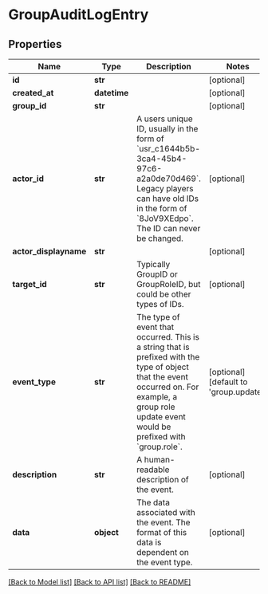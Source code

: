 # GroupAuditLogEntry


## Properties
Name | Type | Description | Notes
------------ | ------------- | ------------- | -------------
**id** | **str** |  | [optional] 
**created_at** | **datetime** |  | [optional] 
**group_id** | **str** |  | [optional] 
**actor_id** | **str** | A users unique ID, usually in the form of &#x60;usr_c1644b5b-3ca4-45b4-97c6-a2a0de70d469&#x60;. Legacy players can have old IDs in the form of &#x60;8JoV9XEdpo&#x60;. The ID can never be changed. | [optional] 
**actor_displayname** | **str** |  | [optional] 
**target_id** | **str** | Typically GroupID or GroupRoleID, but could be other types of IDs. | [optional] 
**event_type** | **str** | The type of event that occurred. This is a string that is prefixed with the type of object that the event occurred on. For example, a group role update event would be prefixed with &#x60;group.role&#x60;. | [optional] [default to 'group.update']
**description** | **str** | A human-readable description of the event. | [optional] 
**data** | **object** | The data associated with the event. The format of this data is dependent on the event type. | [optional] 

[[Back to Model list]](../README.md#documentation-for-models) [[Back to API list]](../README.md#documentation-for-api-endpoints) [[Back to README]](../README.md)


